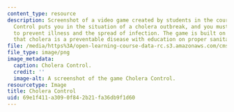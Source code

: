 ```yaml
---
content_type: resource
description: Screenshot of a video game created by students in the course. Cholera
  Control puts you in the situation of a cholera outbreak, and you must take action
  to prevent illness and the spread of infection. The game is built on the premise
  that cholera is a preventable disease with education on proper sanitary measures.
file: /media/https%3A/open-learning-course-data-rc.s3.amazonaws.com/cms-611j-creating-video-games-fall-2014/69e1f411a3090f842b21fa36db9f1d60_choleracontrol.png
file_type: image/png
image_metadata:
  caption: Cholera Control.
  credit: ''
  image-alt: A screenshot of the game Cholera Control.
resourcetype: Image
title: Cholera Control
uid: 69e1f411-a309-0f84-2b21-fa36db9f1d60
---
```

